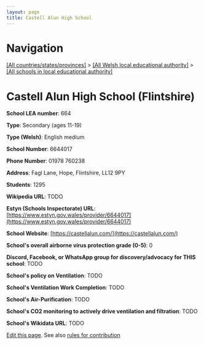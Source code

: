 ```yaml
---
layout: page
title: Castell Alun High School
---
```

# Navigation

[[All countries/states/provinces]](../../..) > [[All Welsh local educational authority]](../..) > [[All schools in local educational authority]](..)

# Castell Alun High School (Flintshire)

**School LEA number**: 664

**Type**: Secondary (ages 11-19)

**Type (Welsh)**: English medium

**School Number**: 6644017

**Phone Number**: 01978 760238

**Address**: Fagl Lane, Hope, Flintshire, LL12 9PY

**Students**: 1295

**Wikipedia URL**: TODO

**Estyn (Schools Inspectorate) URL**: [https://www.estyn.gov.wales/provider/6644017](https://www.estyn.gov.wales/provider/6644017)

**School Website**: [https://castellalun.com/](https://castellalun.com/)

**School's overall airborne virus protection grade (0-5)**: 0

**Discord, Facebook, or WhatsApp group for discovery/advocacy for THIS school**: TODO

**School's policy on Ventilation**: TODO

**School's Ventilation Work Completion**: TODO

**School's Air-Purification**: TODO

**School's CO2 monitoring to actively drive ventilation and filtration**: TODO

**School's Wikidata URL**: TODO




[Edit this page](https://github.com/ventilate-schools/Wales/edit/prif/./Flintshire/Castell_Alun_High_School.md). See also [rules for contribution](../../../contribution-rules/)